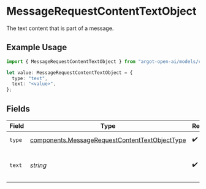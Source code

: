 # MessageRequestContentTextObject

The text content that is part of a message.

## Example Usage

```typescript
import { MessageRequestContentTextObject } from "argot-open-ai/models/components";

let value: MessageRequestContentTextObject = {
  type: "text",
  text: "<value>",
};
```

## Fields

| Field                                                                                                            | Type                                                                                                             | Required                                                                                                         | Description                                                                                                      |
| ---------------------------------------------------------------------------------------------------------------- | ---------------------------------------------------------------------------------------------------------------- | ---------------------------------------------------------------------------------------------------------------- | ---------------------------------------------------------------------------------------------------------------- |
| `type`                                                                                                           | [components.MessageRequestContentTextObjectType](../../models/components/messagerequestcontenttextobjecttype.md) | :heavy_check_mark:                                                                                               | Always `text`.                                                                                                   |
| `text`                                                                                                           | *string*                                                                                                         | :heavy_check_mark:                                                                                               | Text content to be sent to the model                                                                             |